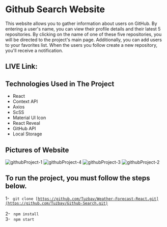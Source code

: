 # Github Search Website</center>

This website allows you to gather information about users on GitHub. By entering a user's name, you can view their profile details and their latest 5 repositories. By clicking on the name of one of these five repositories, you will be directed to the project's main page. Additionally, you can add users to your favorites list. When the users you follow create a new repository, you'll receive a notification.

## LIVE Link: 

## Technologies Used in The Project

- React
- Context API
- Axios
- ScSS
- Material UI Icon
- React Reveal
- GitHub API
- Local Storage

## Pictures of Website

![githubProject-1](https://github.com/Tuzbay/Github-Search/assets/77413300/7a032918-1c72-4fe7-aa3a-2b974beb886f)
![githubProject-4](https://github.com/Tuzbay/Github-Search/assets/77413300/ea603165-ec5a-4947-8cc6-3bd21499880a)
![githubProject-3](https://github.com/Tuzbay/Github-Search/assets/77413300/98df106b-948c-49f9-94b8-bd6fafd939bc)
![githubProject-2](https://github.com/Tuzbay/Github-Search/assets/77413300/a74b4122-bf80-414f-b06a-1791e1c0150d)


## To run the project, you must follow the steps below.

1- <code> git clone [https://github.com/Tuzbay/Weather-Forecast-React.git](https://github.com/Tuzbay/Github-Search.git) </code> <br/> 
2- <code> npm install </code> <br/>
3- <code> npm start </code>


